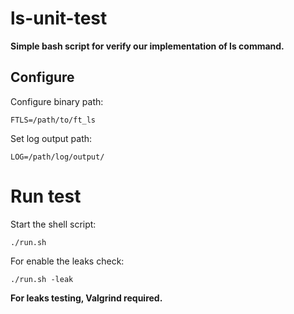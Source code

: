 # ls-unit-test

**Simple bash script for verify our implementation of ls command.**

## Configure

Configure binary path:
```
FTLS=/path/to/ft_ls
```

Set log output path:
```
LOG=/path/log/output/
```

# Run test

Start the shell script:
```
./run.sh
```

For enable the leaks check:
```
./run.sh -leak
```

**For leaks testing, Valgrind required.**
